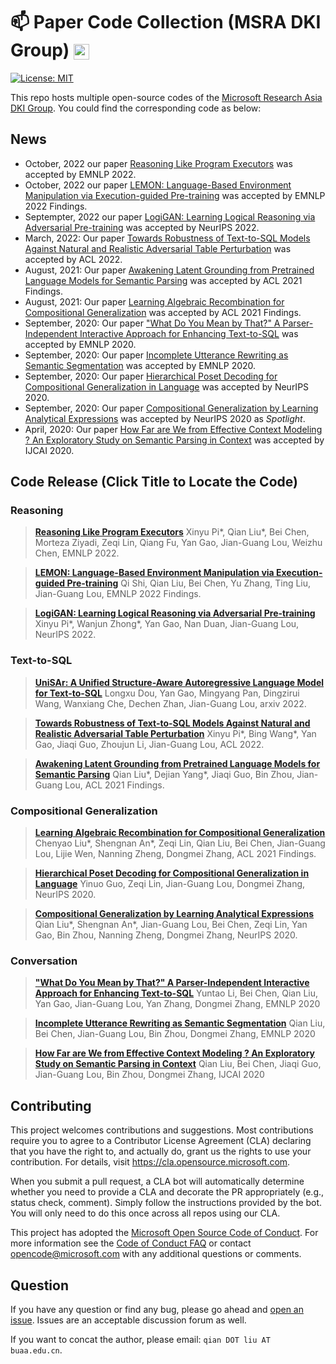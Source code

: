 # :mailbox: Paper Code Collection (MSRA DKI Group) <img src="https://img-prod-cms-rt-microsoft-com.akamaized.net/cms/api/am/imageFileData/RE1Mu3b?ver=5c31" height="25" align=center>

[![License: MIT](https://img.shields.io/badge/License-MIT-yellow.svg)](https://opensource.org/licenses/MIT)


This repo hosts multiple open-source codes of the [Microsoft Research Asia DKI Group](https://www.microsoft.com/en-us/research/opportunity/data-analytics-intern-msra-dki/). You could find the corresponding code as below:

## News
- October, 2022 our paper [Reasoning Like Program Executors](https://arxiv.org/abs/2201.11473) was accepted by EMNLP 2022.
- October, 2022 our paper [LEMON: Language-Based Environment Manipulation via Execution-guided Pre-training](https://arxiv.org/abs/2201.08081) was accepted by EMNLP 2022 Findings.
- Septempter, 2022 our paper [LogiGAN: Learning Logical Reasoning via Adversarial Pre-training](https://arxiv.org/abs/2205.08794) was accepted by NeurIPS 2022.
- March, 2022: Our paper [Towards Robustness of Text-to-SQL Models Against Natural and Realistic Adversarial Table Perturbation](https://aclanthology.org/2022.acl-long.142.pdf) was accepted by ACL 2022.
- August, 2021: Our paper [Awakening Latent Grounding from Pretrained Language Models for Semantic Parsing](https://aclanthology.org/2021.findings-acl.100.pdf) was accepted by ACL 2021 Findings.
- August, 2021: Our paper [Learning Algebraic Recombination for Compositional Generalization](https://arxiv.org/abs/2107.06516) was accepted by ACL 2021 Findings.
- September, 2020: Our paper ["What Do You Mean by That?" A Parser-Independent Interactive Approach for Enhancing Text-to-SQL](https://arxiv.org/abs/2011.04151) was accepted by EMNLP 2020.
- September, 2020: Our paper [Incomplete Utterance Rewriting as Semantic Segmentation](https://arxiv.org/abs/2009.13166) was accepted by EMNLP 2020.
- September, 2020: Our paper [Hierarchical Poset Decoding for Compositional Generalization in Language](https://arxiv.org/abs/2010.07792) was accepted by NeurIPS 2020.
- September, 2020: Our paper [Compositional Generalization by Learning Analytical Expressions](https://arxiv.org/abs/2006.10627) was accepted by NeurIPS 2020 as *Spotlight*.
- April, 2020: Our paper [How Far are We from Effective Context Modeling ? An Exploratory Study on Semantic Parsing in Context](https://arxiv.org/abs/2002.00652) was accepted by IJCAI 2020.

## Code Release (Click Title to Locate the Code)

### Reasoning

> **[Reasoning Like Program Executors](poet)**
> Xinyu Pi*, Qian Liu*, Bei Chen, Morteza Ziyadi, Zeqi Lin, Qiang Fu, Yan Gao, Jian-Guang Lou, Weizhu Chen, EMNLP 2022.

> **[LEMON: Language-Based Environment Manipulation via Execution-guided Pre-training](lemon)**
> Qi Shi, Qian Liu, Bei Chen, Yu Zhang, Ting Liu, Jian-Guang Lou, EMNLP 2022 Findings.

> **[LogiGAN: Learning Logical Reasoning via Adversarial Pre-training](logigan)**
> Xinyu Pi*, Wanjun Zhong*, Yan Gao, Nan Duan, Jian-Guang Lou, NeurIPS 2022.

### Text-to-SQL

> **[UniSAr: A Unified Structure-Aware Autoregressive Language Model for Text-to-SQL](unified_parser_text_to_sql)**
> Longxu Dou, Yan Gao, Mingyang Pan, Dingzirui Wang, Wanxiang Che, Dechen Zhan, Jian-Guang Lou, arxiv 2022.

> **[Towards Robustness of Text-to-SQL Models Against Natural and Realistic Adversarial Table Perturbation](robustness_of_text_to_sql)**
> Xinyu Pi*, Bing Wang*, Yan Gao, Jiaqi Guo, Zhoujun Li, Jian-Guang Lou, ACL 2022.

> **[Awakening Latent Grounding from Pretrained Language Models for Semantic Parsing](awakening_latent_grounding)**
> Qian Liu*, Dejian Yang*, Jiaqi Guo, Bin Zhou, Jian-Guang Lou, ACL 2021 Findings.
> 
### Compositional Generalization

> **[Learning Algebraic Recombination for Compositional Generalization](https://github.com/thousfeet/LEAR)**
> Chenyao Liu*, Shengnan An*, Zeqi Lin, Qian Liu, Bei Chen, Jian-Guang Lou, Lijie Wen, Nanning Zheng, Dongmei Zhang, ACL 2021 Findings.

> **[Hierarchical Poset Decoding for Compositional Generalization in Language](poset_decoding)**
> Yinuo Guo, Zeqi Lin, Jian-Guang Lou, Dongmei Zhang, NeurIPS 2020.

> **[Compositional Generalization by Learning Analytical Expressions](compositional_generalization)**
> Qian Liu*, Shengnan An*, Jian-Guang Lou, Bei Chen, Zeqi Lin, Yan Gao, Bin Zhou, Nanning Zheng, Dongmei Zhang,  NeurIPS 2020.

### Conversation

> **["What Do You Mean by That?" A Parser-Independent Interactive Approach for Enhancing Text-to-SQL](interactive_text_to_sql)**
> Yuntao Li, Bei Chen, Qian Liu, Yan Gao, Jian-Guang Lou, Yan Zhang, Dongmei Zhang, EMNLP 2020

> **[Incomplete Utterance Rewriting as Semantic Segmentation](incomplete_utterance_rewriting)**
> Qian Liu, Bei Chen, Jian-Guang Lou, Bin Zhou, Dongmei Zhang, EMNLP 2020

> **[How Far are We from Effective Context Modeling ? An Exploratory Study on Semantic Parsing in Context](semantic_parsing_in_context)**
> Qian Liu, Bei Chen, Jiaqi Guo, Jian-Guang Lou, Bin Zhou, Dongmei Zhang, IJCAI 2020

## Contributing

This project welcomes contributions and suggestions.  Most contributions require you to agree to a
Contributor License Agreement (CLA) declaring that you have the right to, and actually do, grant us
the rights to use your contribution. For details, visit https://cla.opensource.microsoft.com.

When you submit a pull request, a CLA bot will automatically determine whether you need to provide
a CLA and decorate the PR appropriately (e.g., status check, comment). Simply follow the instructions
provided by the bot. You will only need to do this once across all repos using our CLA.

This project has adopted the [Microsoft Open Source Code of Conduct](https://opensource.microsoft.com/codeofconduct/).
For more information see the [Code of Conduct FAQ](https://opensource.microsoft.com/codeofconduct/faq/) or
contact [opencode@microsoft.com](mailto:opencode@microsoft.com) with any additional questions or comments.

## Question

If you have any question or find any bug, please go ahead and [open an issue](https://github.com/microsoft/ContextualSP/issues). Issues are an acceptable discussion forum as well.

If you want to concat the author, please email: `qian DOT liu AT buaa.edu.cn`.
